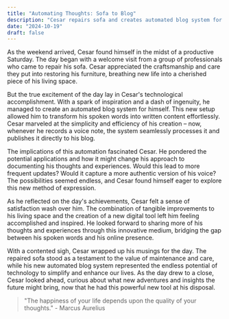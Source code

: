 ```yaml
---
title: "Automating Thoughts: Sofa to Blog"
description: "Cesar repairs sofa and creates automated blog system for voice notes."
date: "2024-10-19"
draft: false
---
```


As the weekend arrived, Cesar found himself in the midst of a productive Saturday. The day began with a welcome visit from a group of professionals who came to repair his sofa. Cesar appreciated the craftsmanship and care they put into restoring his furniture, breathing new life into a cherished piece of his living space.

But the true excitement of the day lay in Cesar's technological accomplishment. With a spark of inspiration and a dash of ingenuity, he managed to create an automated blog system for himself. This new setup allowed him to transform his spoken words into written content effortlessly. Cesar marveled at the simplicity and efficiency of his creation – now, whenever he records a voice note, the system seamlessly processes it and publishes it directly to his blog.

The implications of this automation fascinated Cesar. He pondered the potential applications and how it might change his approach to documenting his thoughts and experiences. Would this lead to more frequent updates? Would it capture a more authentic version of his voice? The possibilities seemed endless, and Cesar found himself eager to explore this new method of expression.

As he reflected on the day's achievements, Cesar felt a sense of satisfaction wash over him. The combination of tangible improvements to his living space and the creation of a new digital tool left him feeling accomplished and inspired. He looked forward to sharing more of his thoughts and experiences through this innovative medium, bridging the gap between his spoken words and his online presence.

With a contented sigh, Cesar wrapped up his musings for the day. The repaired sofa stood as a testament to the value of maintenance and care, while his new automated blog system represented the endless potential of technology to simplify and enhance our lives. As the day drew to a close, Cesar looked ahead, curious about what new adventures and insights the future might bring, now that he had this powerful new tool at his disposal.

> "The happiness of your life depends upon the quality of your thoughts." - Marcus Aurelius